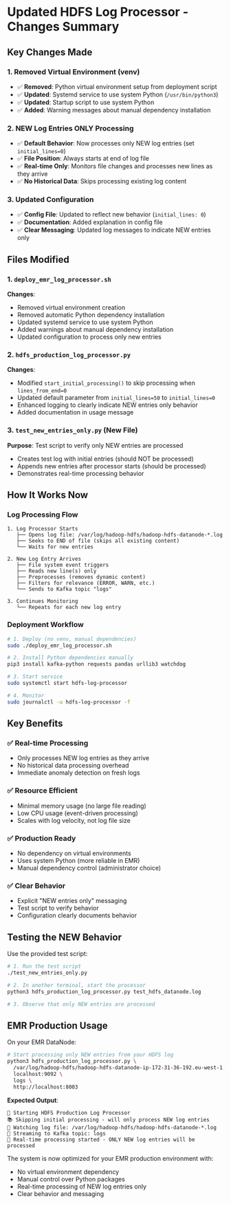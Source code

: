 # Updated HDFS Log Processor - Changes Summary

## Key Changes Made

### 1. Removed Virtual Environment (venv)
- ✅ **Removed**: Python virtual environment setup from deployment script
- ✅ **Updated**: Systemd service to use system Python (`/usr/bin/python3`)
- ✅ **Updated**: Startup script to use system Python
- ✅ **Added**: Warning messages about manual dependency installation

### 2. NEW Log Entries ONLY Processing
- ✅ **Default Behavior**: Now processes only NEW log entries (set `initial_lines=0`)
- ✅ **File Position**: Always starts at end of log file
- ✅ **Real-time Only**: Monitors file changes and processes new lines as they arrive
- ✅ **No Historical Data**: Skips processing existing log content

### 3. Updated Configuration
- ✅ **Config File**: Updated to reflect new behavior (`initial_lines: 0`)
- ✅ **Documentation**: Added explanation in config file
- ✅ **Clear Messaging**: Updated log messages to indicate NEW entries only

## Files Modified

### 1. `deploy_emr_log_processor.sh`
**Changes**:
- Removed virtual environment creation
- Removed automatic Python dependency installation
- Updated systemd service to use system Python
- Added warnings about manual dependency installation
- Updated configuration to process only new entries

### 2. `hdfs_production_log_processor.py`
**Changes**:
- Modified `start_initial_processing()` to skip processing when `lines_from_end=0`
- Updated default parameter from `initial_lines=50` to `initial_lines=0`
- Enhanced logging to clearly indicate NEW entries only behavior
- Added documentation in usage message

### 3. `test_new_entries_only.py` (New File)
**Purpose**: Test script to verify only NEW entries are processed
- Creates test log with initial entries (should NOT be processed)
- Appends new entries after processor starts (should be processed)
- Demonstrates real-time processing behavior

## How It Works Now

### Log Processing Flow
```
1. Log Processor Starts
   ├── Opens log file: /var/log/hadoop-hdfs/hadoop-hdfs-datanode-*.log
   ├── Seeks to END of file (skips all existing content)
   └── Waits for new entries

2. New Log Entry Arrives
   ├── File system event triggers
   ├── Reads new line(s) only
   ├── Preprocesses (removes dynamic content)
   ├── Filters for relevance (ERROR, WARN, etc.)
   └── Sends to Kafka topic "logs"

3. Continues Monitoring
   └── Repeats for each new log entry
```

### Deployment Workflow
```bash
# 1. Deploy (no venv, manual dependencies)
sudo ./deploy_emr_log_processor.sh

# 2. Install Python dependencies manually
pip3 install kafka-python requests pandas urllib3 watchdog

# 3. Start service
sudo systemctl start hdfs-log-processor

# 4. Monitor
sudo journalctl -u hdfs-log-processor -f
```

## Key Benefits

### ✅ Real-time Processing
- Only processes NEW log entries as they arrive
- No historical data processing overhead
- Immediate anomaly detection on fresh logs

### ✅ Resource Efficient
- Minimal memory usage (no large file reading)
- Low CPU usage (event-driven processing)
- Scales with log velocity, not log file size

### ✅ Production Ready
- No dependency on virtual environments
- Uses system Python (more reliable in EMR)
- Manual dependency control (administrator choice)

### ✅ Clear Behavior
- Explicit "NEW entries only" messaging
- Test script to verify behavior
- Configuration clearly documents behavior

## Testing the NEW Behavior

Use the provided test script:

```bash
# 1. Run the test script
./test_new_entries_only.py

# 2. In another terminal, start the processor
python3 hdfs_production_log_processor.py test_hdfs_datanode.log

# 3. Observe that only NEW entries are processed
```

## EMR Production Usage

On your EMR DataNode:

```bash
# Start processing only NEW entries from your HDFS log
python3 hdfs_production_log_processor.py \
  /var/log/hadoop-hdfs/hadoop-hdfs-datanode-ip-172-31-36-192.eu-west-1.compute.internal.log \
  localhost:9092 \
  logs \
  http://localhost:8003
```

**Expected Output**:
```
🚀 Starting HDFS Production Log Processor
📚 Skipping initial processing - will only process NEW log entries
👀 Watching log file: /var/log/hadoop-hdfs/hadoop-hdfs-datanode-*.log
📡 Streaming to Kafka topic: logs
🔄 Real-time processing started - ONLY NEW log entries will be processed
```

The system is now optimized for your EMR production environment with:
- No virtual environment dependency
- Manual control over Python packages
- Real-time processing of NEW log entries only
- Clear behavior and messaging
